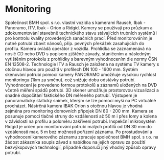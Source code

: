 Monitoring
==========

Společnost BMH spol. s r.o. vlastní vozidla s kamerami Rausch, Ibak - Panoramo, ITV, Ibak – Orion a Ridgid. Kamery se používají pro průzkum a zdokumentování stavebně technického stavu stávajících trubních systémů i pro kontrolu kvality provedených sanačních prací. Před monitorováním je nutné potrubí zbavit nánosů, příp. pevných překážek zasahujících do profilu. Kameru ovládá operátor z vozidla. Prohlídka se zaznamenává na nosič CD nebo DVD s popisem zjištěné závady, staničením a následným vytištěním protokolu z prohlídky s barevným vyhodnocením dle normy ČSN EN 13508-2. Technologie ITV a Rausch je založena na systému TV kamery s otočnou hlavou pro použití v profilech DN 100 - 1600 mm. Systém skenování potrubí pomocí kamery PANORAMO umožňuje vysokou rychlost monitoringu (1km za směnu), což snižuje dobu odstávky potrubí. Vyhodnocení je provedeno formou protokolů a záznamů uložených na DVD včetně měření spádů potrubí. 3D skener umožňuje prostorovou vizualizaci a snadné dopočítání faktického DN měřeného potrubí. Výstupem je panoramatický statický snímek, kterým se lze pomocí myši na PC virtuálně procházet. Nástrčná kamera IBAK Orion s otočnou hlavou je vhodná zejména pro monitoring domovních přípojek DN 80 - 200 mm. Kamera se posunuje pomocí tlačné struny do vzdálenosti až 50 m i přes lomy a kolena v závislosti na profilu a poloměru zakřivení potrubí. Inspekční mikrosystém Ridgid je určen pro monitorování potrubí malých profilů od DN 30 mm do vzdálenosti max. 5 m bez možnosti pořízení záznamu. Po prostudování a vyhodnocení kamerového záznamu zpracuje společnost BMH spol. s r.o. na žádost zákazníka soupis závad s nabídkou na jejich opravu za použití bezvýkopových technologií, případně doporučí jiný vhodný způsob opravy potrubí.